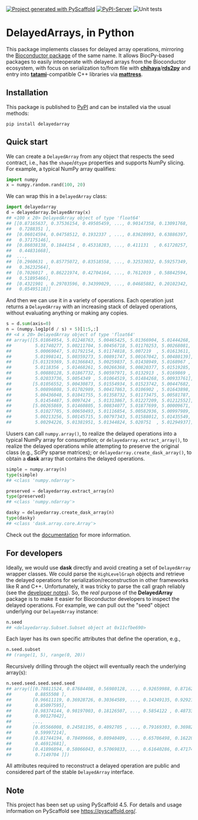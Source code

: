 <!-- These are examples of badges you might want to add to your README:
     please update the URLs accordingly

[![Built Status](https://api.cirrus-ci.com/github/<USER>/DelayedArray.svg?branch=main)](https://cirrus-ci.com/github/<USER>/DelayedArray)
[![ReadTheDocs](https://readthedocs.org/projects/DelayedArray/badge/?version=latest)](https://DelayedArray.readthedocs.io/en/stable/)
[![Coveralls](https://img.shields.io/coveralls/github/<USER>/DelayedArray/main.svg)](https://coveralls.io/r/<USER>/DelayedArray)
[![PyPI-Server](https://img.shields.io/pypi/v/DelayedArray.svg)](https://pypi.org/project/DelayedArray/)
[![Conda-Forge](https://img.shields.io/conda/vn/conda-forge/DelayedArray.svg)](https://anaconda.org/conda-forge/DelayedArray)
[![Monthly Downloads](https://pepy.tech/badge/DelayedArray/month)](https://pepy.tech/project/DelayedArray)
[![Twitter](https://img.shields.io/twitter/url/http/shields.io.svg?style=social&label=Twitter)](https://twitter.com/DelayedArray)
-->

[![Project generated with PyScaffold](https://img.shields.io/badge/-PyScaffold-005CA0?logo=pyscaffold)](https://pyscaffold.org/)
[![PyPI-Server](https://img.shields.io/pypi/v/DelayedArray.svg)](https://pypi.org/project/DelayedArray/)
![Unit tests](https://github.com/BiocPy/DelayedArray/actions/workflows/pypi-test.yml/badge.svg)

# DelayedArrays, in Python

This package implements classes for delayed array operations, mirroring the [Bioconductor package](https://bioconductor.org/packages/DelayedArray) of the same name.
It allows BiocPy-based packages to easily inteoperate with delayed arrays from the Bioconductor ecosystem,
with focus on serialization to/from file with [**chihaya**](https://github.com/ArtifactDB/chihaya)/[**rds2py**](https://github.com/BiocPy/rds2py)
and entry into [**tatami**](https://github.com/tatami-inc/tatami)-compatible C++ libraries via [**mattress**](https://github.com/BiocPy/mattress).

## Installation

This package is published to [PyPI](https://pypi.org/project/delayedarray/) and can be installed via the usual methods:

```shell
pip install delayedarray
```

## Quick start

We can create a `DelayedArray` from any object that respects the seed contract,
i.e., has the `shape`/`dtype` properties and supports NumPy slicing.
For example, a typical NumPy array qualifies:

```python
import numpy
x = numpy.random.rand(100, 20)
```

We can wrap this in a `DelayedArray` class:

```python
import delayedarray
d = delayedarray.DelayedArray(x)
## <100 x 20> DelayedArray object of type 'float64'
## [[0.87165637, 0.37536154, 0.49505459, ..., 0.90147358, 0.13091768,
##   0.7288351 ],
##  [0.06014594, 0.04758512, 0.1932337 , ..., 0.83628993, 0.63886397,
##   0.37175146],
##  [0.86038138, 0.1844154 , 0.45318283, ..., 0.411131  , 0.61720257,
##   0.44831668],
##  ...,
##  [0.2960631 , 0.85775072, 0.83518558, ..., 0.32533032, 0.59257349,
##   0.36232564],
##  [0.7026017 , 0.86221974, 0.42704164, ..., 0.7612019 , 0.58842594,
##   0.51895466],
##  [0.4321901 , 0.29703596, 0.34399029, ..., 0.04685882, 0.20102342,
##   0.05495118]]
```

And then we can use it in a variety of operations.
Each operation just returns a `DelayedArray` with an increasing stack of delayed operations, without evaluating anything or making any copies.

```python
s = d.sum(axis=0)
n = (numpy.log1p(d / s) + 5)[1:5,:]
## <4 x 20> DelayedArray object of type 'float64'
## array([[5.01864954, 5.01248763, 5.00465425, 5.01366904, 5.01444268,
##         5.01740277, 5.00211704, 5.00456718, 5.01170253, 5.00268081,
##         5.00069047, 5.01792154, 5.01174818, 5.007219  , 5.01613611,
##         5.01998141, 5.00359273, 5.00891747, 5.00167042, 5.00480139],
##        [5.01319369, 5.01366843, 5.00259837, 5.01438949, 5.0168967 ,
##         5.0118356 , 5.01468261, 5.00266368, 5.00820377, 5.01519285,
##         5.00880128, 5.01867732, 5.00597971, 5.0132913 , 5.0169869 ,
##         5.02033736, 5.0054349 , 5.01064519, 5.01484268, 5.00933761],
##        [5.01056552, 5.00430873, 5.01554934, 5.01523742, 5.00447682,
##         5.00896808, 5.01702989, 5.00417863, 5.0106902 , 5.01643898,
##         5.00436048, 5.01041755, 5.01358732, 5.01173475, 5.00581787,
##         5.01454487, 5.0097424 , 5.01313867, 5.01227209, 5.01212552],
##        [5.00265869, 5.01460805, 5.00834077, 5.01877699, 5.00009671,
##         5.01027705, 5.00650493, 5.01116854, 5.00582936, 5.00997989,
##         5.00213256, 5.00145715, 5.00797343, 5.01588012, 5.01435549,
##         5.00294226, 5.01381951, 5.01344824, 5.020751  , 5.01294937]])
```

Uusers can call `numpy.array()`, to realize the delayed operations into a typical NumPy array for consumption;
or `delayedarray.extract_array()`, to realize the delayed operations while attempting to preserve the original class (e.g., SciPy sparse matrices);
or `delayedarray.create_dask_array()`, to obtain a **dask** array that contains the delayed operations.

```python
simple = numpy.array(n)
type(simple)
## <class 'numpy.ndarray'>

preserved = delayedarray.extract_array(n)
type(preserved)
## <class 'numpy.ndarray'>

dasky = delayedarray.create_dask_array(n)
type(dasky)
## <class 'dask.array.core.Array'>
```

Check out the [documentation](https://biocpy.github.io/DelayedArray/) for more information.

## For developers

Ideally, we would use **dask** directly and avoid creating a set of `DelayedArray` wrapper classes.
We could parse the `HighLevelGraph` objects and retrieve the delayed operations for serialization/reconstruction in other frameworks like R and C++.
Unfortunately, it was tricky to parse the call graph reliably (see the [developer notes](https://biocpy.github.io/DelayedArray/developers.html)).
So, the _real_ purpose of the **DelayedArray** package is to make it easier for Bioconductor developers to inspect the delayed operations.
For example, we can pull out the "seed" object underlying our `DelayedArray` instance:

```python
n.seed
## <delayedarray.Subset.Subset object at 0x11cfbe690>
```

Each layer has its own specific attributes that define the operation, e.g.,

```python
n.seed.subset
## (range(1, 5), range(0, 20))
```

Recursively drilling through the object will eventually reach the underlying array(s):

```python
n.seed.seed.seed.seed.seed
## array([[0.78811524, 0.87684408, 0.56980128, ..., 0.92659988, 0.8716243 ,
##         0.8855508 ],
##        [0.96611119, 0.36928726, 0.30364589, ..., 0.14349135, 0.92921468,
##         0.85097595],
##        [0.98374144, 0.98197003, 0.18126507, ..., 0.5854122 , 0.48733974,
##         0.90127042],
##        ...,
##        [0.05566008, 0.24581195, 0.4092705 , ..., 0.79169303, 0.36982844,
##         0.59997214],
##        [0.81744194, 0.78499666, 0.80940409, ..., 0.65706498, 0.16220355,
##         0.46912681],
##        [0.41896894, 0.58066043, 0.57069833, ..., 0.61640286, 0.47174326,
##         0.7149704 ]])
```

All attributes required to reconstruct a delayed operation are public and considered part of the stable `DelayedArray` interface.

<!-- pyscaffold-notes -->

## Note

This project has been set up using PyScaffold 4.5. For details and usage
information on PyScaffold see https://pyscaffold.org/.
